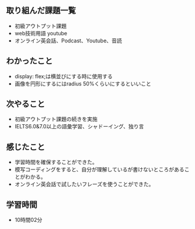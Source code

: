 ## 取り組んだ課題一覧
- 初級アウトプット課題
- web技術用語 youtube
- オンライン英会話、Podcast、Youtube、音読
## わかったこと
- display: flex;は横並びにする時に使用する
- 画像を円形にするにはradius 50%くらいにするといいこと
## 次やること
- 初級アウトプット課題の続きを実施
- IELTS6.0&7.0以上の語彙学習、シャドーイング、独り言
## 感じたこと
- 学習時間を確保することができた。
- 模写コーディングをすると、自分が理解しているが書けないところがあることがわかる。
- オンライン英会話で試したいフレーズを使うことができた。
## 学習時間
- 10時間02分
